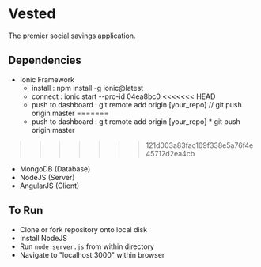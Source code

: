 Vested
=======

The premier social savings application.


Dependencies
-------------
* Ionic Framework
	* install :				npm install -g ionic@latest
	* connect :				ionic start --pro-id 04ea8bc0
<<<<<<< HEAD
	* push to dashboard :	git remote add origin [your_repo]
							// git push origin master
=======
	* push to dashboard :			git remote add origin [your_repo]
						* git push origin master
>>>>>>> 121d003a83fac169f338e5a76f4e45712d2ea4cb

* MongoDB (Database)
* NodeJS (Server)
* AngularJS (Client)


To Run
-------
* Clone or fork repository onto local disk
* Install NodeJS
* Run ```node server.js``` from within directory
* Navigate to "localhost:3000" within browser
